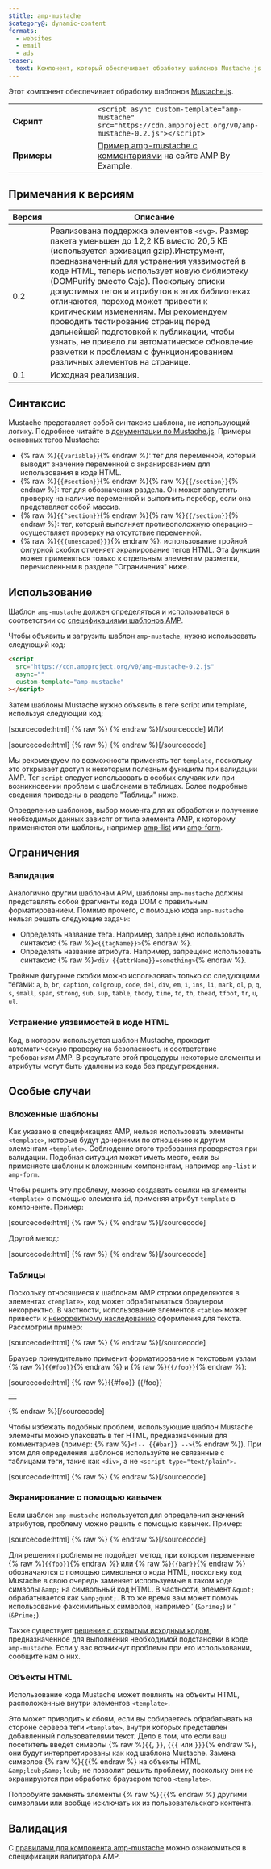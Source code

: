 ```yaml
---
$title: amp-mustache
$category@: dynamic-content
formats:
  - websites
  - email
  - ads
teaser:
  text: Компонент, который обеспечивает обработку шаблонов Mustache.js
---
```


<!--
       Copyright 2016 The AMP HTML Authors. All Rights Reserved.

       Licensed under the Apache License, Version 2.0 (the "License");
     you may not use this file except in compliance with the License.
     You may obtain a copy of the License at

     http://www.apache.org/licenses/LICENSE-2.0

     Unless required by applicable law or agreed to in writing, software
     distributed under the License is distributed on an "AS-IS" BASIS,
     WITHOUT WARRANTIES OR CONDITIONS OF ANY KIND, either express or implied.
     See the License for the specific language governing permissions and
     limitations under the License.
-->

Этот компонент обеспечивает обработку шаблонов [Mustache.js](https://github.com/janl/mustache.js/).

<table>
  <tr>
    <td width="40%"><strong>Скрипт</strong></td>
    <td>
      <div>
      <code>&lt;script async custom-template="amp-mustache" src="https://cdn.ampproject.org/v0/amp-mustache-0.2.js">&lt;/script></code>
      </div>
    </td>
  </tr>
  <tr>
    <td width="40%"><strong>Примеры</strong></td>
    <td><a href="https://ampbyexample.com/components/amp-mustache/">Пример amp-mustache с комментариями</a> на сайте AMP By Example.</td>
  </tr>
</table>

## Примечания к версиям <a name="version-notes"></a>

| Версия | Описание                                                                                                                                                                                                                                                                                                                                                                                                                                                                                                                                                                                                       |
| ------ | -------------------------------------------------------------------------------------------------------------------------------------------------------------------------------------------------------------------------------------------------------------------------------------------------------------------------------------------------------------------------------------------------------------------------------------------------------------------------------------------------------------------------------------------------------------------------------------------------------------- |
| 0.2    | Реализована поддержка элементов `<svg>`. Размер пакета уменьшен до 12,2 КБ вместо 20,5 КБ (используется архивация gzip).Инструмент, предназначенный для устранения уязвимостей в коде HTML, теперь использует новую библиотеку (DOMPurify вместо Caja). Поскольку списки допустимых тегов и атрибутов в этих библиотеках отличаются, переход может привести к критическим изменениям. Мы рекомендуем проводить тестирование страниц перед дальнейшей подготовкой к публикации, чтобы узнать, не привело ли автоматическое обновление разметки к проблемам с функционированием различных элементов на странице. |
| 0.1    | Исходная реализация.                                                                                                                                                                                                                                                                                                                                                                                                                                                                                                                                                                                           |

## Синтаксис <a name="syntax"></a>

Mustache представляет собой синтаксис шаблона, не использующий логику. Подробнее читайте в [документации по Mustache.js](https://github.com/janl/mustache.js/). Примеры основных тегов Mustache:

- {% raw %}`{{variable}}`{% endraw %}: тег для переменной, который выводит значение переменной с экранированием для использования в коде HTML.
- {% raw %}`{{#section}}`{% endraw %}{% raw %}`{{/section}}`{% endraw %}: тег для обозначения раздела. Он может запустить проверку на наличие переменной и выполнить перебор, если она представляет собой массив.
- {% raw %}`{{^section}}`{% endraw %}{% raw %}`{{/section}}`{% endraw %}: тег, который выполняет противоположную операцию – осуществляет проверку на отсутствие переменной.
- {% raw %}`{{{unescaped}}}`{% endraw %}: использование тройной фигурной скобки отменяет экранирование тегов HTML. Эта функция может применяться только к отдельным элементам разметки, перечисленным в разделе "Ограничения" ниже.

## Использование <a name="usage"></a>

Шаблон `amp-mustache` должен определяться и использоваться в соответствии со [спецификациями шаблонов AMP](https://github.com/ampproject/amphtml/blob/master/spec/amp-html-templates.md).

Чтобы объявить и загрузить шаблон `amp-mustache`, нужно использовать следующий код:

```html
<script
  src="https://cdn.ampproject.org/v0/amp-mustache-0.2.js"
  async=""
  custom-template="amp-mustache"
></script>
```

Затем шаблоны Mustache нужно объявить в теге script или template, используя следующий код:

[sourcecode:html]
{% raw %}<!-- Using template tag. -->
<template type="amp-mustache">
Hello {{world}}!
</template>
{% endraw %}[/sourcecode]
ИЛИ

<!-- Using script tag. -->

[sourcecode:html]
{% raw %}<script type="text/plain" template="amp-mustache">
Hello {{world}}!
</script>
{% endraw %}[/sourcecode]

Мы рекомендуем по возможности применять тег `template`, поскольку это открывает доступ к некоторым полезным функциям при валидации AMP. Тег `script` следует использовать в особых случаях или при возникновении проблем с шаблонами в таблицах. Более подробные сведения приведены в разделе "Таблицы" ниже.

Определение шаблонов, выбор момента для их обработки и получение необходимых данных зависят от типа элемента AMP, к которому применяются эти шаблоны, например [amp-list](amp-list.md) или [amp-form](amp-form.md).

## Ограничения <a name="restrictions"></a>

### Валидация <a name="validation"></a>

Аналогично другим шаблонам APM, шаблоны `amp-mustache` должны представлять собой фрагменты кода DOM с правильным форматированием. Помимо прочего, с помощью кода `amp-mustache` нельзя решать следующие задачи:

- Определять название тега. Например, запрещено использовать синтаксис {% raw %}`<{{tagName}}>`{% endraw %}.
- Определять название атрибута. Например, запрещено использовать синтаксис {% raw %}`<div {{attrName}}=something>`{% endraw %}.

Тройные фигурные скобки можно использовать только со следующими тегами: `a`, `b`, `br`, `caption`, `colgroup`, `code`, `del`, `div`, `em`, `i`, `ins`, `li`, `mark`, `ol`, `p`, `q`, `s`, `small`, `span`, `strong`, `sub`, `sup`, `table`, `tbody`, `time`, `td`, `th`, `thead`, `tfoot`, `tr`, `u`, `ul`.

### Устранение уязвимостей в коде HTML <a name="sanitization"></a>

Код, в котором используется шаблон Mustache, проходит автоматическую проверку на безопасность и соответствие требованиям AMP. В результате этой процедуры некоторые элементы и атрибуты могут быть удалены из кода без предупреждения.

## Особые случаи <a name="pitfalls"></a>

### Вложенные шаблоны <a name="nested-templates"></a>

Как указано в спецификациях AMP, нельзя использовать элементы `<template>`, которые будут дочерними по отношению к другим элементам `<template>`. Соблюдение этого требования проверяется при валидации. Подобная ситуация может иметь место, если вы применяете шаблоны к вложенным компонентам, например `amp-list` и `amp-form`.

Чтобы решить эту проблему, можно создавать ссылки на элементы `<template>` с помощью элемента `id`, применяя атрибут `template` в компоненте. Пример:

[sourcecode:html]
{% raw %}<amp-list id="myList" src="https://foo.com/list.json">
<template type="amp-mustache">
<div>{{title}}</div>
</template>
</amp-list>
{% endraw %}[/sourcecode]

Другой метод:

[sourcecode:html]
{% raw %}<!-- Externalize templates to avoid nesting. -->
<template type="amp-mustache" id="myTemplate">

  <div>{{title}}</div>
</template>

<amp-list id="myList" src="https://foo.com/list.json" template="myTemplate">
</amp-list>
{% endraw %}[/sourcecode]

### Таблицы <a name="tables"></a>

Поскольку относящиеся к шаблонам AMP строки определяются в элементах `<template>`, код может обрабатываться браузером некорректно. В частности, использование элементов `<table>` может привести к [некорректному наследованию](https://www.w3.org/TR/html5/syntax.html#unexpected-markup-in-tables) оформления для текста. Рассмотрим пример:

[sourcecode:html]
{% raw %}<template type="amp-mustache">

  <table>
    <tr>
      {{#foo}}<td></td>{{/foo}}
    </tr>
  </table>
</template>
{% endraw %}[/sourcecode]

Браузер принудительно применит форматирование к текстовым узлам {% raw %}`{{#foo}}`{% endraw %} и {% raw %}`{{/foo}}`{% endraw %}:

[sourcecode:html]
{% raw %}{{#foo}}
{{/foo}}

<table>
  <tr>
    <td></td>
  </tr>
</table>
{% endraw %}[/sourcecode]

Чтобы избежать подобных проблем, использующие шаблон Mustache элементы можно упаковать в тег HTML, предназначенный для комментариев (пример: {% raw %}`<!-- {{#bar}} -->`{% endraw %}). При этом для определения шаблонов используйте не связанные с таблицами теги, такие как `<div>`, а не `<script type="text/plain">`.

[sourcecode:html]
{% raw %}<script type="text/plain" template="amp-mustache">

  <table>
    <tr>
      {{#foo}}<td></td>{{/foo}}
    </tr>
  </table>
</script>
{% endraw %}[/sourcecode]

### Экранирование с помощью кавычек <a name="quote-escaping"></a>

Если шаблон `amp-mustache` используется для определения значений атрибутов, проблему можно решить с помощью кавычек. Пример:

[sourcecode:html]
{% raw %}<template type="amp-mustache">

  <!-- A double-quote (") in foo will cause malformed HTML. -->

<amp-img alt="{{foo}}" src="example.jpg" width=100 height=100></amp-img>

  <!-- A single-quote (') or double-quote (") in bar will cause an AMP runtime parse error. -->

<button on="tap:AMP.setState({foo: '{{bar}}'})">Click me</button>
</template>
{% endraw %}[/sourcecode]

Для решения проблемы не подойдет метод, при котором переменные {% raw %}`{{foo}}`{% endraw %} или {% raw %}`{{bar}}`{% endraw %} обозначаются с помощью символьного кода HTML, поскольку код Mustache в свою очередь заменяет используемые в таком коде символы `&amp;` на символьный код HTML. В частности, элемент `&quot;` обрабатывается как `&amp;quot;`. В то же время вам может помочь использование факсимильных символов, например ′ (`&prime;`) и ″ (`&Prime;`).

Также существует [решение с открытым исходным кодом](https://github.com/ampproject/amphtml/issues/8395), предназначенное для выполнения необходимой подстановки в коде `amp-mustache`. Если у вас возникнут проблемы при его использовании, сообщите нам о них.

### Объекты HTML <a name="html-entities"></a>

Использование кода Mustache может повлиять на объекты HTML, расположенные внутри элементов `<template>`.

Это может приводить к сбоям, если вы собираетесь обрабатывать на стороне сервера теги `<template>`, внутри которых представлен добавленный пользователями текст. Дело в том, что если ваш посетитель введет символы {% raw %}`{{`, `}}`, `{{{` или `}}}`{% endraw %}, они будут интерпретированы как код шаблона Mustache. Замена символов {% raw %}`{{`{% endraw %} на объекты HTML `&amp;lcub;&amp;lcub;` не позволит решить проблему, поскольку они не экранируются при обработке браузером тегов `<template>`.

Попробуйте заменять элементы {% raw %}`{{`{% endraw %} другими символами или вообще исключать их из пользовательского контента.

## Валидация <a name="validation-1"></a>

С [правилами для компонента amp-mustache](https://github.com/ampproject/amphtml/blob/master/extensions/amp-mustache/validator-amp-mustache.protoascii) можно ознакомиться в спецификации валидатора AMP.
